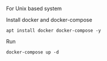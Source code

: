 For Unix based system

Install docker and docker-compose
```shell
apt install docker docker-compose -y
```

Run
```shell
docker-compose up -d
```